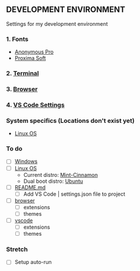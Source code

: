 ## DEVELOPMENT ENVIRONMENT
Settings for my development environment

### 1. Fonts
* [Anonymous Pro](https://www.marksimonson.com/fonts/view/anonymous-pro)
* [Proxima Soft](https://www.marksimonson.com/fonts/view/proxima-soft)

### 2. [Terminal](http://www.github.com/JeffACate/dev-settings/blob/master/Windows/terminal.md#terminal-settings)
### 3. [Browser](https://www.github.com/JeffACate/dev-settings/blob/master/browser.md#browser-settings)
### 4. [VS Code Settings](https://github.com/JeffACate/dev-settings/blob/master/vscode.md#vs-code-settings)

### System specifics (Locations don't exist yet)
* [Linux OS](https://github.com/JeffACate/dev-settings#system-specifics-locations-dont-exist-yet)

### To do 
* [ ] [Windows](https://www.github.com/JeffACate/dev-settings/blob/master/Windows)
* [ ] [Linux OS](https://github.com/JeffACate/dev-settings#system-specifics-locations-dont-exist-yet)
    * Current distro: [Mint-Cinnamon](https://linuxmint.com/edition.php?id=274)
    * Dual boot distro: [Ubuntu](https://ubuntu.com/download/desktop)
* [ ] [README.md](https://github.com/JeffACate/dev-settings#development-environment)
    * [ ] Add VS Code | settings.json file to project
* [ ] [browser](https://www.github.com/JeffACate/dev-settings/blob/master/browser.md#browser-settings)
    * [ ] extensions
    * [ ] themes
* [ ] [vscode](https://www.github.com/JeffACate/dev-settings/blob/master/vscode.md#vs-code-settings)
    * [ ] extensions
    * [ ] themes
    
### Stretch
* [ ] Setup auto-run  